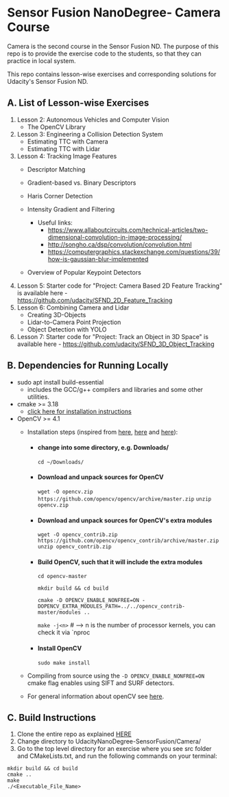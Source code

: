 # Sensor Fusion NanoDegree- Camera Course
Camera is the second course in the Sensor Fusion ND. The purpose of this repo is to provide the exercise code to the students, so that they can practice in local system. 

This repo contains lesson-wise exercises and corresponding solutions for Udacity's Sensor Fusion ND. 

## A. List of Lesson-wise Exercises
1. Lesson 2: Autonomous Vehicles and Computer Vision
   - The OpenCV Library
1. Lesson 3: Engineering a Collision Detection System
   - Estimating TTC with Camera
   - Estimating TTC with Lidar
1. Lesson 4: Tracking Image Features
   - Descriptor Matching
   - Gradient-based vs. Binary Descriptors
   - Haris Corner Detection
   - Intensity Gradient and Filtering
     - Useful links:
        - https://www.allaboutcircuits.com/technical-articles/two-dimensional-convolution-in-image-processing/
        - http://songho.ca/dsp/convolution/convolution.html
        - https://computergraphics.stackexchange.com/questions/39/how-is-gaussian-blur-implemented
       
   - Overview of Popular Keypoint Detectors
1. Lesson 5: Starter code for "Project: Camera Based 2D Feature Tracking" is available here - https://github.com/udacity/SFND_2D_Feature_Tracking
1. Lesson 6: Combining Camera and Lidar
   - Creating 3D-Objects
   - Lidar-to-Camera Point Projection
   - Object Detection with YOLO
1. Lesson 7: Starter code for "Project: Track an Object in 3D Space" is available here - https://github.com/udacity/SFND_3D_Object_Tracking


## B. Dependencies for Running Locally

* sudo apt install build-essential
  * includes the GCC/g++ compilers and libraries and some other utilities.
* cmake >= 3.18
  * [click here for installation instructions](https://cmake.org/install/)
* OpenCV >= 4.1
  * Installation steps (inspired from [here](https://docs.opencv.org/master/d7/d9f/tutorial_linux_install.html), [here](https://linuxize.com/post/how-to-install-opencv-on-ubuntu-18-04/#installing-opencv-from-the-source) and [here](https://learnopencv.com/install-opencv-4-on-ubuntu-18-04/)):
    * #### change into some directory, e.g. Downloads/
      `cd ~/Downloads/`
    * #### Download and unpack sources for OpenCV
      `wget -O opencv.zip https://github.com/opencv/opencv/archive/master.zip`
      `unzip opencv.zip`
    * #### Download and unpack sources for OpenCV's extra modules
      `wget -O opencv_contrib.zip https://github.com/opencv/opencv_contrib/archive/master.zip`
      `unzip opencv_contrib.zip`
    * #### Build OpenCV, such that it will include the extra modules
      `cd opencv-master`
      
      `mkdir build && cd build`
      
      `cmake -D OPENCV_ENABLE_NONFREE=ON -DOPENCV_EXTRA_MODULES_PATH=../../opencv_contrib-master/modules ..`
      
      `make -j<n>` # --> n is the number of processor kernels, you can check it via `nproc
    * #### Install OpenCV
      `sudo make install`
  

  * Compiling from source using the `-D OPENCV_ENABLE_NONFREE=ON` cmake flag enables using SIFT and SURF detectors.
  * For general information about openCV see [here](https://github.com/opencv/opencv/tree/4.1.0).


## C. Build Instructions
1. Clone the entire repo as explained [HERE](https://github.com/eugen-schaefer/UdacityNanoDegree-SensorFusion#cloning)
2. Change directory to UdacityNanoDegree-SensorFusion/Camera/
3. Go to the top level directory for an exercise where you see src folder and CMakeLists.txt, and run the following commands on your terminal:
```
mkdir build && cd build
cmake ..
make
./<Executable_File_Name>
``` 
	
